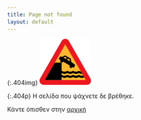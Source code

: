 ```yaml
---
title: Page not found
layout: default
---
```




{:.404img}
![page not found](img/404.png)

{:.404p}
Η σελίδα που ψάχνετε δε βρέθηκε.

Κάντε όπισθεν στην [αρχική](/)

